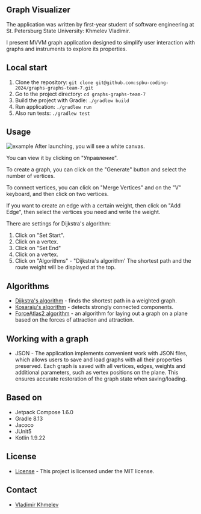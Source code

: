 ## Graph Visualizer
The application was written by first-year student of software engineering at St. Petersburg State University: Khmelev Vladimir.

I present MVVM graph application designed to simplify user interaction with graphs and instruments to explore its properties.

## Local start
1. Clone the repository:
 ```git clone git@github.com:spbu-coding-2024/graphs-graphs-team-7.git ```
2. Go to the project directory:
 ```cd graphs-graphs-team-7```
3. Build the project with Gradle:
```./gradlew build```
4. Run application:
```./gradlew run```
5. Also run tests:
```./gradlew test```

## Usage

![example](https://github.com/user-attachments/assets/dc1d64a0-6ada-4c71-848c-a4939985522a)
After launching, you will see a white canvas.

You can view it by clicking on "Управление".

To create a graph, you can click on the "Generate" button and select the number of vertices.

To connect vertices, you can click on "Merge Vertices" and on the "V" keyboard, and then click on two vertices.

If you want to create an edge with a certain weight, then click on "Add Edge", then select the vertices you need and write the weight.

There are settings for Dijkstra's algorithm:
1. Click on "Set Start".
2. Click on a vertex.
3. Click on "Set End"
4. Click on a vertex.
5. Click on "Algorithms" - "Dijkstra's algorithm'
The shortest path and the route weight will be displayed at the top.

## Algorithms
+ [Dijkstra's algorithm](https://en.wikipedia.org/wiki/Dijkstra%27s_algorithm) - finds the shortest path in a weighted graph.
+ [Kosaraju's algorithm](https://en.wikipedia.org/wiki/Kosaraju%27s_algorithm) - detects strongly connected components.
+ [ForceAtlas2 algorithm](https://github.com/gephi/gephi/wiki/Force-Atlas-2) - an algorithm for laying out a graph on a plane based on the forces of attraction and attraction.

## Working with a graph
+ JSON - The application implements convenient work with JSON files, which allows users to save and load graphs with all their properties preserved.
Each graph is saved with all vertices, edges, weights and additional parameters, such as vertex positions on the plane. This ensures accurate restoration of the graph state when saving/loading.

## Based on 
+ Jetpack Compose 1.6.0
+ Gradle 8.13
+ Jacoco
+ JUnit5
+ Kotlin 1.9.22

## License
+ [License](https://github.com/spbu-coding-2024/graphs-graphs-team-7/blob/main/LICENSE) - This project is licensed under the MIT license.

## Contact 
+ [Vladimir Khmelev](https://t.me/khmelevvova)
